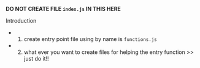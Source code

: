 
__DO NOT CREATE FILE `index.js` IN THIS HERE__

Introduction
- 1. create entry point file using by name is `functions.js`
- 2. what ever you want to create files for helping the entry function >> just do it!!

